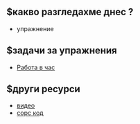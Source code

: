 ## $какво разгледахме днес ?
- упражнение

## $задачи за упражнения
- [Работа в час](https://github.com/mihail-petrov/netit-webdev-java/tree/master/2022-2023/%40semester_1/week-10-1/cw)

## $други ресурси
- [видео](https://drive.google.com/file/d/1SxeZMTGEEeQsrTIE6pwPX-okuqSig9v6/view?usp=sharing)
- [сорс код](https://github.com/mihail-petrov/netit-webdev-java/tree/master/2022-2023/%40semester_1/week-09-2/source)